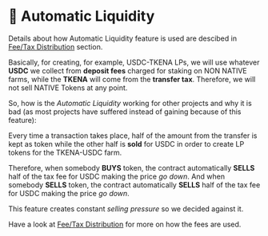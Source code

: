 # 🏧 Automatic Liquidity

Details about how Automatic Liquidity feature is used are descibed in [Fee/Tax Distribution](deposit-fee-redistribution.md) section. 

Basically, for creating, for example, USDC-TKENA LPs, we will use whatever **USDC** we collect from **deposit fees** charged for staking on NON NATIVE farms, while the **TKENA** will come from the **transfer tax**. Therefore, we will not sell NATIVE Tokens at any point.

So, how is the _Automatic Liquidity_ working for other projects and why it is bad \(as most projects have suffered instead of gaining because of this feature\):

Every time a transaction takes place, half of the amount from the transfer is kept as token while the other half is **sold** for USDC in order to create LP tokens for the TKENA-USDC farm.

Therefore, when somebody **BUYS** token, the contract automatically **SELLS** half of the tax fee for USDC making the price _go down_. And when somebody **SELLS** token, the contract automatically **SELLS** half of the tax fee for USDC making the price _go down_.

This feature creates constant _selling pressure_ so we decided against it.

Have a look at [Fee/Tax Distribution](deposit-fee-redistribution.md) for more on how the fees are used.

